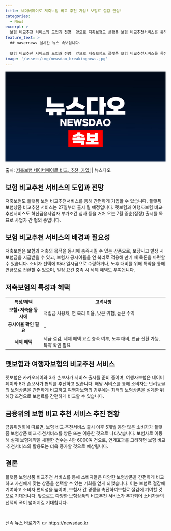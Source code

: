 ```yaml
---
title: 네이버페이로 저축보험 비교 추천 가입! 보험료 절감 안심!
categories:
  - News
excerpt: >
  보험 비교추천 서비스의 도입과 전망  앞으로 저축보험도 플랫폼 보험 비교추천서비스를 통해 간편하게 가입할 수…
feature_text: >
  ## navernews 실시간 뉴스 속보입니다.

  보험 비교추천 서비스의 도입과 전망  앞으로 저축보험도 플랫폼 보험 비교추천서비스를 통해 간편하게 가입할 수…
image: '/assets/img/newsdao_breakingnews.jpg'
---
```


![뉴스다오 속보](/assets/img/newsdao_breakingnews.jpg)

<p>출처: <a href="https://newsdao.kr/4464" rel="dofollow">저축보험 네이버페이로 비교, 추천, 가입!</a> | 뉴스다오</p>

<h2 data-ke-size="size26">보험 비교추천 서비스의 도입과 전망</h2>
<p data-ke-size="size16">저축보험도 플랫폼 보험 비교추천서비스를 통해 간편하게 가입할 수 있습니다. 플랫폼 보험상품 비교추천 서비스는 27일부터 출시 될 예정입니다. 펫보험과 여행자보험 비교·추천서비스도 혁신금융사업자 부가조건 심사 등을 거쳐 오는 7월 중순(잠정) 출시를 목표로 사업자 간 협의 중입니다. </p>

<h2 data-ke-size="size26">보험 비교추천 서비스의 배경과 필요성</h2>
<p data-ke-size="size16">저축보험은 보험과 저축의 목적을 동시에 충족시킬 수 있는 상품으로, 보장사고 발생 시 보험금을 지급받을 수 있고, 보험사 공시이율을 연 복리로 적용해 만기 때 목돈을 마련할 수 있습니다. 소비자 선택에 따라 일시금으로 수령하거나, 노후 대비를 위해 특약을 통해 연금으로 전환할 수 있으며, 일정 요건 충족 시 세제 혜택도 부여됩니다. </p>

<h2 data-ke-size="size26">저축보험의 특성과 혜택</h2>
<table>
	<tr>
		<th>특성/혜택</th>
		<th>고려사항</th>
	</tr>
	<tr>
		<td style="text-align: center; height: 17px;"><b>보험+저축을 동시에</b></td>
		<td>적립금 사용처, 연 복리 이율, 낮은 위험, 높은 수익</td>
	</tr>
	<tr>
		<td style="text-align: center; height: 17px;"><b>공시이율 확인 필요</b></td>
		<td>-</td>
	</tr>
	<tr>
		<td style="text-align: center; height: 17px;"><b>세제 혜택</b></td>
		<td>세금 절감, 세제 혜택 요건 충족 여부, 노후 대비, 연금 전환 가능, 특약 확인 필요</td>
	</tr>
</table>

<h2 data-ke-size="size26">펫보험과 여행자보험의 비교추천 서비스</h2>
<p data-ke-size="size16">펫보험은 카카오페이와 3개 손보사가 서비스 출시를 준비 중이며, 여행자보험은 네이버페이와 8개 손보사가 협의를 추진하고 있습니다. 해당 서비스를 통해 소비자는 반려동물의 보험상품을 간편하게 비교하고 여행자보험의 경우에는 최적의 보험상품을 설계한 뒤 해당 조건으로 보험료를 간편하게 비교할 수 있습니다.</p>

<h2 data-ke-size="size26">금융위의 보험 비교 추천 서비스 추진 현황</h2>
<p data-ke-size="size16">금융위원회에 따르면, 보험 비교·추천서비스 출시 이후 5개월 동안 많은 소비자가 플랫폼 보험상품 비교·추천서비스를 방문 또는 이용한 것으로 나타났습니다. 보험사로 이동해 실제 보험계약을 체결한 건수는 4만 6000여 건으로, 연계효과를 고려하면 보험 비교·추천서비스의 활용도는 더욱 증가할 것으로 예상됩니다.</p>

<h2 data-ke-size="size26">결론</h2>
<p data-ke-size="size16">플랫폼 보험상품 비교추천 서비스를 통해 소비자들은 다양한 보험상품을 간편하게 비교하고 자신에게 맞는 상품을 선택할 수 있는 기회를 얻게 되었습니다. 이는 보험료 절감에 기여하고 소비자 편의성을 높이며, 보험사 간 경쟁을 촉진하여보험료 절감에 기여할 것으로 기대됩니다. 앞으로도 다양한 보험상품의 비교추천 서비스가 추가되어 소비자들의 선택의 폭이 넓어지길 기대합니다.</p>
<p data-ke-size="size16">&nbsp;</p> 

신속 뉴스 바로가기 👉 <a href="https://newsdao.kr" rel="dofollow">https://newsdao.kr</a>


